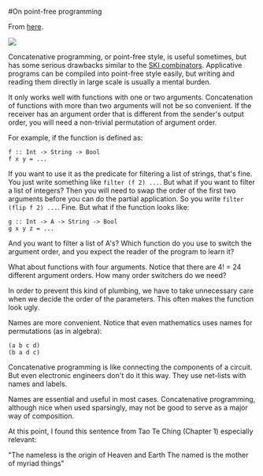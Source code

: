 #On point-free programming

From [here](https://yinwang1.substack.com/p/point-free).

![](https://substackcdn.com/image/fetch/w_1456,c_limit,f_auto,q_auto:good,fl_progressive:steep/https%3A%2F%2Fbucketeer-e05bbc84-baa3-437e-9518-adb32be77984.s3.amazonaws.com%2Fpublic%2Fimages%2Fb531dd6d-b92a-4a1a-8bf2-ea1073566cf9_250x250.jpeg)

<span>Concatenative programming, or point-free style, is useful sometimes, but has some serious drawbacks similar to the</span> [SKI combinators](http://en.wikipedia.org/wiki/SKI_combinator_calculus)<span>. Applicative programs can be compiled into point-free style easily, but writing and reading them directly in large scale is usually a mental burden.</span>

It only works well with functions with one or two arguments. Concatenation of functions with more than two arguments will not be so convenient. If the receiver has an argument order that is different from the sender's output order, you will need a non-trivial permutation of argument order.

For example, if the function is defined as:

    f :: Int -> String -> Bool
    f x y = ...

<span>If you want to use it as the predicate for filtering a list of strings, that's fine. You just write something like</span> `filter (f 2) ...`<span>. But what if you want to filter a list of integers? Then you will need to swap the order of the first two arguments before you can do the partial application. So you write</span> `filter (flip f 2) ...`<span>. Fine. But what if the function looks like:</span>

    g :: Int -> A -> String -> Bool
    g x y z = ...

And you want to filter a list of A's? Which function do you use to switch the argument order, and you expect the reader of the program to learn it?

What about functions with four arguments. Notice that there are 4! = 24 different argument orders. How many order switchers do we need?

In order to prevent this kind of plumbing, we have to take unnecessary care when we decide the order of the parameters. This often makes the function look ugly.

Names are more convenient. Notice that even mathematics uses names for permutations (as in algebra):

    (a b c d)
    (b a d c)

Concatenative programming is like connecting the components of a circuit. But even electronic engineers don't do it this way. They use net-lists with names and labels.

Names are essential and useful in most cases. Concatenative programming, although nice when used sparsingly, may not be good to serve as a major way of composition.

At this point, I found this sentence from Tao Te Ching (Chapter 1) especially relevant:

"The nameless is the origin of Heaven and Earth The named is the mother of myriad things"
